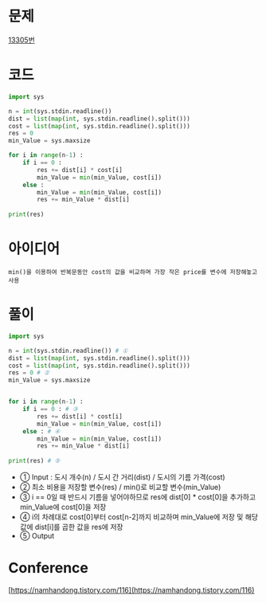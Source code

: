 # 문제
[13305번](https://www.acmicpc.net/problem/13305)

# 코드
~~~python
import sys

n = int(sys.stdin.readline())
dist = list(map(int, sys.stdin.readline().split()))
cost = list(map(int, sys.stdin.readline().split()))
res = 0
min_Value = sys.maxsize

for i in range(n-1) :
    if i == 0 :
        res += dist[i] * cost[i]
        min_Value = min(min_Value, cost[i])
    else :
        min_Value = min(min_Value, cost[i])
        res += min_Value * dist[i]
        
print(res)
~~~

# 아이디어
`min()을 이용하여 반복문동안 cost의 값을 비교하며 가장 작은 price를 변수에 저장해놓고 사용`

# 풀이
~~~python
import sys

n = int(sys.stdin.readline()) # ①
dist = list(map(int, sys.stdin.readline().split()))
cost = list(map(int, sys.stdin.readline().split()))
res = 0 # ②
min_Value = sys.maxsize


for i in range(n-1) :
    if i == 0 : # ③
        res += dist[i] * cost[i]
        min_Value = min(min_Value, cost[i])
    else : # ④
        min_Value = min(min_Value, cost[i])
        res += min_Value * dist[i]
        
print(res) # ⑤
~~~
- ① Input : 도시 개수(n) / 도시 간 거리(dist) / 도시의 기름 가격(cost)
- ② 최소 비용을 저장할 변수(res) / min()로 비교할 변수(min_Value)
- ③ i == 0일 때 반드시 기름을 넣어야하므로 res에 dist[0] * cost[0]을 추가하고 min_Value에 cost[0]을 저장
- ④ i의 차례대로 cost[0]부터 cost[n-2]까지 비교하며 min_Value에 저장 및 해당 값에 dist[i]를 곱한 값을 res에 저장
- ⑤ Output


# Conference
[https://namhandong.tistory.com/116](https://namhandong.tistory.com/116)
